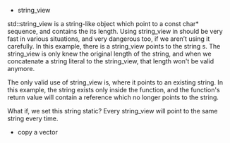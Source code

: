  * string_view

std::string_view is a string-like object which point to a const char* sequence, and contains the its length. Using string_view in should be very fast in various situations, and very dangerous too, if we aren’t using it carefully.
In this example, there is a string_view points to the string s. The string_view is only knew the original length of the string, and when we concatenate a string literal to the string_view, that length won't be valid anymore.

The only valid use of string_view is, where it points to an existing string. In this example, the string exists only inside the function, and the function's return value will contain a reference which no longer points to the string.

What if, we set this string static? Every string_view will point to the same string every time. 

* copy a vector
